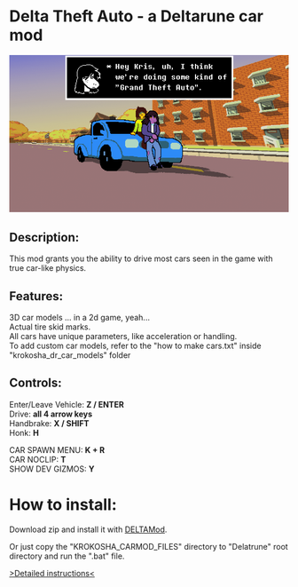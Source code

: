 # Delta Theft Auto - a Deltarune car mod
![img](/thumbnail/THUMBNAIL_FINAL_IREMEMBER.png)

## Description:

This mod grants you the ability to drive most cars seen in the game with true car-like physics.

## Features:
3D car models ... in a 2d game, yeah... <br>
Actual tire skid marks.<br>
All cars have unique parameters, like acceleration or handling.<br>
To add custom car models, refer to the "how to make cars.txt" inside "krokosha_dr_car_models" folder<br>


## Controls:
Enter/Leave Vehicle: **Z / ENTER**<br>
Drive: **all 4 arrow keys**<br>
Handbrake: **X / SHIFT**<br>
Honk: **H**<br>


CAR SPAWN MENU: **K + R**<br>
CAR NOCLIP: **T**<br>
SHOW DEV GIZMOS: **Y**<br>


# How to install:
Download zip and install it with [DELTAMod](https://gamebanana.com/tools/20575).

Or just copy the "KROKOSHA_CARMOD_FILES" directory to "Delatrune" root directory and run the ".bat" file.


[>Detailed instructions<](/KROKOSHA_CARMOD_FILES/README-HOW_TO_INSTALL.txt)
